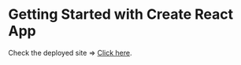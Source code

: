 # Getting Started with Create React App

Check the deployed site => [Click here](https://unrivaled-queijadas-d01cb1.netlify.app/).
